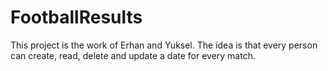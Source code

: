 # FootballResults
This project is the work of Erhan and Yuksel. The idea is that every person can create, read, delete and update a date for every match.

